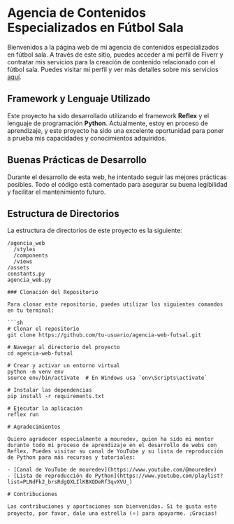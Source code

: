 # Agencia de Contenidos Especializados en Fútbol Sala

Bienvenidos a la página web de mi agencia de contenidos especializados en fútbol sala. A través de este sitio, puedes acceder a mi perfil de Fiverr y contratar mis servicios para la creación de contenido relacionado con el fútbol sala. Puedes visitar mi perfil y ver más detalles sobre mis servicios [aquí](https://es.fiverr.com/alex_losada/help-you-with-the-creation-of-futsal-content).

## Framework y Lenguaje Utilizado

Este proyecto ha sido desarrollado utilizando el framework **Reflex** y el lenguaje de programación **Python**. Actualmente, estoy en proceso de aprendizaje, y este proyecto ha sido una excelente oportunidad para poner a prueba mis capacidades y conocimientos adquiridos.

## Buenas Prácticas de Desarrollo

Durante el desarrollo de esta web, he intentado seguir las mejores prácticas posibles. Todo el código está comentado para asegurar su buena legibilidad y facilitar el mantenimiento futuro.

## Estructura de Directorios

La estructura de directorios de este proyecto es la siguiente:

```plaintext
/agencia_web
  /styles
  /components
  /views
/assets
constants.py
agencia_web.py

### Clonación del Repositorio

Para clonar este repositorio, puedes utilizar los siguientes comandos en tu terminal:

```sh
# Clonar el repositorio
git clone https://github.com/tu-usuario/agencia-web-futsal.git

# Navegar al directorio del proyecto
cd agencia-web-futsal

# Crear y activar un entorno virtual
python -m venv env
source env/bin/activate  # En Windows usa `env\Scripts\activate`

# Instalar las dependencias
pip install -r requirements.txt

# Ejecutar la aplicación
reflex run

# Agradecimientos

Quiero agradecer especialmente a mouredev, quien ha sido mi mentor durante todo mi proceso de aprendizaje en el desarrollo de webs con Reflex. Puedes visitar su canal de YouTube y su lista de reproducción de Python para más recursos y tutoriales:

- [Canal de YouTube de mouredev](https://www.youtube.com/@mouredev)
- [Lista de reproducción de Python](https://www.youtube.com/playlist?list=PLNdFk2_brsRdgQXLIlKBXQDeRf3qvXVU_)

# Contribuciones

Las contribuciones y aportaciones son bienvenidas. Si te gusta este proyecto, por favor, dale una estrella (⭐) para apoyarme. ¡Gracias!
